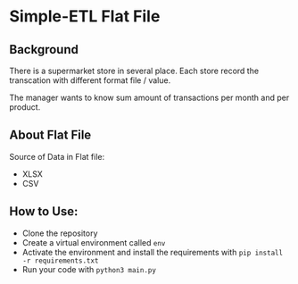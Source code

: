# Simple-ETL Flat File

## Background
There is a supermarket store in several place. Each store record the transcation with different format file / value.

The manager wants to know sum amount of transactions per month and per product.

## About Flat File
Source of Data in Flat file:
- XLSX
- CSV

## How to Use:
- Clone the repository
- Create a virtual environment called ```env```
- Activate the environment and install the requirements with ```pip install -r requirements.txt```
- Run your code with ```python3 main.py``` 



